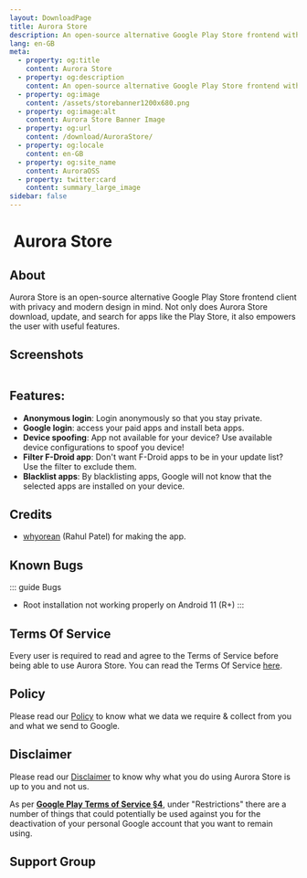 ```yaml
---
layout: DownloadPage
title: Aurora Store
description: An open-source alternative Google Play Store frontend with privacy features and clean UI.
lang: en-GB
meta:
  - property: og:title
    content: Aurora Store
  - property: og:description
    content: An open-source alternative Google Play Store frontend with privacy features and clean UI.
  - property: og:image
    content: /assets/storebanner1200x680.png
  - property: og:image:alt
    content: Aurora Store Banner Image
  - property: og:url
    content: /download/AuroraStore/
  - property: og:locale
    content: en-GB
  - property: og:site_name
    content: AuroraOSS
  - property: twitter:card
    content: summary_large_image
sidebar: false
---
```


# <img class="headerLogo" :src="$withBase('/icons/aurora_store.png')"> Aurora Store

## About

Aurora Store is an open-source alternative Google Play Store frontend client with privacy and modern design in mind. Not only does Aurora Store download, update, and search for apps like the Play Store, it also empowers the user with useful features.

## Screenshots

<img class="zoomable" :src="$withBase('/assets/screenshots_store.png')"/>

## Features:

-   **Anonymous login**: Login anonymously so that you stay private.
-   **Google login**: access your paid apps and install beta apps.
-   **Device spoofing**: App not available for your device? Use available device configurations to spoof you device!
-   **Filter F-Droid app**: Don't want F-Droid apps to be in your update list? Use the filter to exclude them.
-   **Blacklist apps**: By blacklisting apps, Google will not know that the selected apps are installed on your device.

## Credits

-   [whyorean](https://gitlab.com/whyorean/) (Rahul Patel) for making the app.

## Known Bugs

::: guide Bugs
-   Root installation not working properly on Android 11 (R+)
:::

## Terms Of Service

Every user is required to read and agree to the Terms of Service before being able to use Aurora Store. You can read the Terms Of Service [here](/faq/terms-of-service/).

## Policy

Please read our [Policy](/faq/policy/) to know what we data we require & collect from you and what we send to Google.

## Disclaimer

Please read our [Disclaimer](/faq/disclaimer/) to know why what you do using Aurora Store is up to you and not us.

As per [**Google Play Terms of Service §4**](https://play.google.com/intl/en-us_us/about/play-terms/index.html), under "Restrictions" there are a number of things that could potentially be used against you for the deactivation of your personal Google account that you want to remain using.

## Support Group

<p align="center">
	<a href="tg://resolve?domain=aurorasupport" target="_blank" rel="noopener">
    <img :src="$withBase('/assets/tg-aurorasupport-qr.png')" width="175px" style="border-radius: 15px;" />
  </a>
</p>
